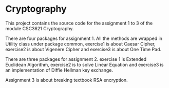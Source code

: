 # Cryptography
This project contains the source code for the assignment 1 to 3 of the module CSC3621 Cryptography.

There are four packages for assignment 1. All the methods are wrapped in Utility class under package common, exercise1 is about Caesar Cipher, exercise2 is about Vigenère Cipher and exercise3 is about One Time Pad.

There are three packages for assignment 2. exercise 1 is Extended Euclidean Algorithm, exercise2 is to solve Linear Equation and exercise3 is an implementation of Diffie Hellman key exchange.

Assignment 3 is about breaking textbook RSA encryption.
